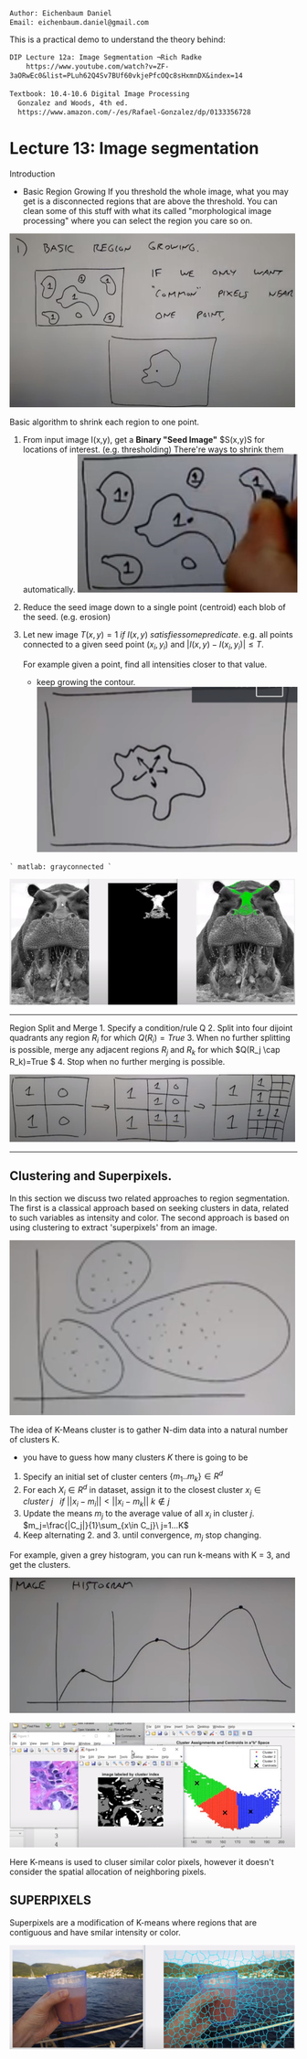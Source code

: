 ```
Author: Eichenbaum Daniel
Email: eichenbaum.daniel@gmail.com
```
This is a practical demo to understand the theory behind:
```
DIP Lecture 12a: Image Segmentation ¬Rich Radke
    https://www.youtube.com/watch?v=ZF-3aORwEc0&list=PLuh62Q4Sv7BUf60vkjePfcOQc8sHxmnDX&index=14

Textbook: 10.4-10.6 Digital Image Processing
  Gonzalez and Woods, 4th ed.  
  https://www.amazon.com/-/es/Rafael-Gonzalez/dp/0133356728  
```

# Lecture 13: Image segmentation

Introduction
  - Basic Region Growing
  If you threshold the whole image, what you may get is a disconnected regions that are above the threshold.
  You can clean some of this stuff with what its called "morphological image processing" where you can select the region you care so on.
  
  ![](regions.jpg)

  Basic algorithm to shrink each region to one point.

  1. From input image I(x,y), get a **Binary "Seed Image"** $S(x,y)S for locations of interest. (e.g. thresholding)
  There're ways to shrink them automatically.
    ![](regions_shrinked.jpg)
  2. Reduce the seed image down to a single point (centroid) each blob of the seed. (e.g. erosion)
  3. Let new image $T(x,y)=1\ if\ I(x,y)\ satisfies some predicate$.
     e.g. all points connected to a given seed point $(x_i, y_i)$ and $|I(x,y) - I(x_i, y_i)|\le T$.

     For example given a point, find all intensities closer to that value.
      - keep growing the contour.
     ![](contour_growing.jpg)

    ` matlab: grayconnected `
    
![](grayconnected.jpg)

---

Region Split and Merge
    1. Specify a condition/rule Q
    2. Split into four dijoint quadrants any region $R_i$ for which $Q(R_i)=True$
    3. When no further splitting is possible, merge any adjacent regions $R_j$ and $R_k$ for which $Q(R_j \cap R_k)=True $
    4. Stop when no further merging is possible.
    
![](region_split_merge.jpg)


---

## Clustering and Superpixels.

In this section we discuss two related approaches to region segmentation. The first is a classical approach based on seeking clusters in data, related to such variables as intensity and color.  The second approach is based on using clustering to extract 'superpixels' from an image.

![](clustering.jpg)

The idea of K-Means cluster is to gather N-dim data into a natural number of clusters K.
- you have to guess how many clusters $K$ there is going to be

    
1. Specify an initial set of cluster centers $\{m_1 .. m_k \}\in R^{d}$
2. For each $X_i\in R^{d}$ in dataset, assign it to the closest cluster $x_i\in cluster\ j\ \ \  if\ ||x_i - m_i||<||x_i - m_k||\ k\notin j$
3. Update the means $m_j$ to the average value of all $x_i$ in cluster $j$. $m_j=\frac{|C_j|}{1}\sum_{x\in C_j}\ j=1...K$
4. Keep alternating 2. and 3. until convergence, $m_j$ stop changing.

For example, given a grey histogram, you can run k-means with K = 3, and get the clusters.

![](hist_clustering.jpg)

![](clustering_example.jpg)

Here K-means is used to cluser similar color pixels, however it doesn't consider the spatial allocation of neighboring pixels. 

## SUPERPIXELS

Superpixels are a modification of K-means where regions that are contiguous and have smilar intensity or color.

![](superpixels.jpg)


